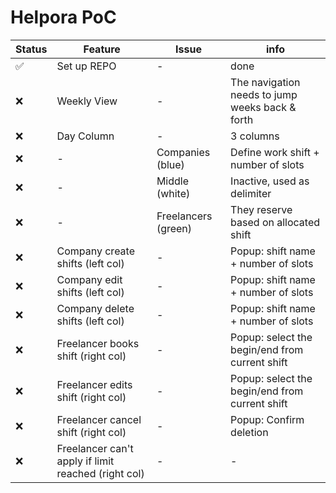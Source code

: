 # Helpora PoC

| Status | Feature | Issue | info | 
| --- | --- | --- | --- |
| ✅ | Set up REPO | - | done |
| ❌ | Weekly View | - | The navigation needs to jump weeks back & forth |
| ❌ | Day Column | - | 3 columns |
| ❌ | - | Companies (blue) | Define work shift + number of slots |
| ❌ | - | Middle (white) | Inactive, used as delimiter |
| ❌ | - | Freelancers (green) | They reserve based on allocated shift |
| ❌ | Company create shifts (left col) | - | Popup: shift name + number of slots  |
| ❌ | Company edit shifts (left col) | - | Popup: shift name + number of slots  |
| ❌ | Company delete shifts (left col) | - | Popup: shift name + number of slots  |
| ❌ | Freelancer books shift (right col) | - | Popup: select the begin/end from current shift  |
| ❌ | Freelancer edits shift (right col) | - | Popup: select the begin/end from current shift  |
| ❌ | Freelancer cancel shift (right col) | - | Popup: Confirm deletion  |
| ❌ | Freelancer can't apply if limit reached (right col) | - | - |

<br />
